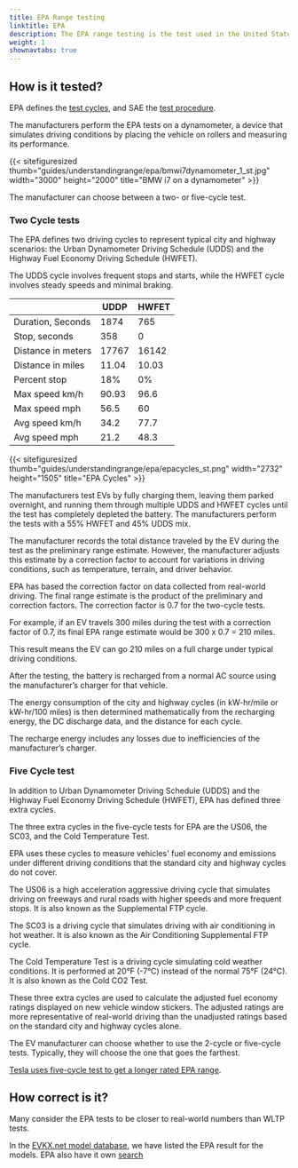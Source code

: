 ```yaml
---
title: EPA Range testing
linktitle: EPA
description: The EPA range testing is the test used in the United States. The United States Environmental Protection Agency defines the tests.
weight: 1
shownavtabs: true
---
```

<!-- markdownlint-disable MD033 -->

## How is it tested?

EPA defines the [test cycles](https://www.fueleconomy.gov/feg/fe_test_schedules.shtml), and SAE the [test procedure](https://www.fueleconomy.gov/feg/pdfs/EPA%20test%20procedure%20for%20EVs-PHEVs-11-14-2017.pdf).

The manufacturers perform the EPA tests on a dynamometer, a device that simulates driving conditions by placing the vehicle on rollers and measuring its performance.

{{< sitefiguresized thumb="guides/understandingrange/epa/bmwi7dynamometer_1_st.jpg" width="3000" height="2000" title="BMW i7 on a dynamometer" >}}

The manufacturer can choose between a two- or five-cycle test.

### Two Cycle tests

The EPA defines two driving cycles to represent typical city and highway scenarios: the Urban Dynamometer Driving Schedule (UDDS) and the Highway Fuel Economy Driving Schedule (HWFET). 

The UDDS cycle involves frequent stops and starts, while the HWFET cycle involves steady speeds and minimal braking.

<table class="table">
    <thead>
    <tr>
    <th>
    </th>
    <th>
        UDDP
    </th>
    <th>
        HWFET
    </th>
    </thead>
    <tbody>
        <tr>
            <td>Duration, Seconds</td>
            <td>1874</td>
            <td>765</td>
        </tr>
        <tr>
            <td>Stop, seconds</td>
            <td>358</td>
            <td>0</td>
        </tr>
        <tr>
            <td>Distance in meters</td>
            <td>17767</td>
            <td>16142</td>
        </tr>
        <tr>
            <td>Distance in miles</td>
            <td>11.04</td>
            <td>10.03</td>
        </tr>
        <tr>
            <td>Percent stop</td>
            <td>18%</td>
            <td>0%</td>
        </tr>
        <tr>
            <td>Max speed km/h</td>
            <td>90.93</td>
            <td>96.6</td>
        </tr>
        <tr>
            <td>Max speed mph</td>
            <td>56.5</td>
            <td>60</td>
        </tr>
        <tr>
            <td>Avg speed km/h</td>
            <td>34.2</td>
            <td>77.7</td>
        </tr>
        <tr>
            <td>Avg speed mph</td>
            <td>21.2</td>
            <td>48.3</td>
        </tr>
    </tbody>
</table>

{{< sitefiguresized thumb="guides/understandingrange/epa/epacycles_st.png" width="2732" height="1505" title="EPA Cycles" >}}

The manufacturers test EVs by fully charging them, leaving them parked overnight, and running them through multiple UDDS and HWFET cycles until the test has completely depleted the battery. The manufacturers perform the tests with a 55% HWFET and 45% UDDS mix. 

The manufacturer records the total distance traveled by the EV during the test as the preliminary range estimate. However, the manufacturer adjusts this estimate by a correction factor to account for variations in driving conditions, such as temperature, terrain, and driver behavior. 

EPA has based the correction factor on data collected from real-world driving. The final range estimate is the product of the preliminary and correction factors. The correction factor is 0.7 for the two-cycle tests.

For example, if an EV travels 300 miles during the test with a correction factor of 0.7, its final EPA range estimate would be 300 x 0.7 = 210 miles. 

This result means the EV can go 210 miles on a full charge under typical driving conditions.

After the testing, the battery is recharged from a normal AC source using the manufacturer’s charger for that vehicle.

The energy consumption of the city and highway cycles (in kW-hr/mile or kW-hr/100 miles) is then determined mathematically from the recharging energy, the DC discharge data, and the distance for each cycle.

The recharge energy includes any losses due to inefficiencies of the manufacturer’s charger.

### Five Cycle test

In addition to Urban Dynamometer Driving Schedule (UDDS) and the Highway Fuel Economy Driving Schedule (HWFET), EPA has defined three extra cycles.

The three extra cycles in the five-cycle tests for EPA are the US06, the SC03, and the Cold Temperature Test. 

EPA uses these cycles to measure vehicles' fuel economy and emissions under different driving conditions that the standard city and highway cycles do not cover.

The US06 is a high acceleration aggressive driving cycle that simulates driving on freeways and rural roads with higher speeds and more frequent stops. It is also known as the Supplemental FTP cycle.

The SC03 is a driving cycle that simulates driving with air conditioning in hot weather. It is also known as the Air Conditioning Supplemental FTP cycle.

The Cold Temperature Test is a driving cycle simulating cold weather conditions. It is performed at 20°F (-7°C) instead of the normal 75°F (24°C). It is also known as the Cold CO2 Test.

These three extra cycles are used to calculate the adjusted fuel economy ratings displayed on new vehicle window stickers. The adjusted ratings are more representative of real-world driving than the unadjusted ratings based on the standard city and highway cycles alone.

The EV manufacturer can choose whether to use the 2-cycle or five-cycle tests. Typically, they will choose the one that goes the farthest.

[Tesla uses five-cycle test to get a longer rated EPA range](https://www.caranddriver.com/features/a33824052/adjustment-factor-tesla-uses-for-big-epa-range-numbers/). 

## How correct is it?

Many consider the EPA tests to be closer to real-world numbers than WLTP tests.

In the [EVKX.net model database](/evsearch), we have listed the EPA result for the models.  EPA also have it own [search](https://www.fueleconomy.gov/feg/PowerSearch.do?action=PowerSearch&year1=2021&year2=2023&minmsrpsel=0&maxmsrpsel=0&city=0&highway=0&combined=0&cbftelectricity=Electricity&YearSel=2021-2023&MakeSel=&MarClassSel=&FuelTypeSel=Electricity&VehTypeSel=&TranySel=&DriveTypeSel=&CylindersSel=&MpgSel=000&sortBy=Comb&Units=&url=SearchServlet&opt=new&minmsrp=0&maxmsrp=0&minmpg=0&maxmpg=0&sCharge=&tCharge=&startstop=&cylDeact=&rowLimit=200)
